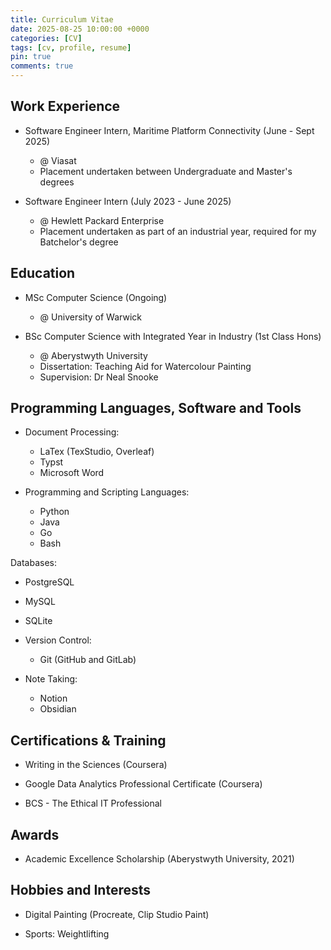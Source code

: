 ```yaml
---
title: Curriculum Vitae
date: 2025-08-25 10:00:00 +0000
categories: [CV]
tags: [cv, profile, resume]
pin: true
comments: true
---
```



## Work Experience

- Software Engineer Intern, Maritime Platform Connectivity (June - Sept 2025)
  - @ Viasat
  - Placement undertaken between Undergraduate and Master's degrees

- Software Engineer Intern (July 2023 - June 2025)
  - @ Hewlett Packard Enterprise
  - Placement undertaken as part of an industrial year, required for my Batchelor's degree


## Education

- MSc Computer Science (Ongoing)
   - @ University of Warwick 

- BSc Computer Science with Integrated Year in Industry (1st Class Hons)
    - @ Aberystwyth University
    - Dissertation: Teaching Aid for Watercolour Painting
    - Supervision: Dr Neal Snooke


## Programming Languages, Software and Tools 

- Document Processing:
  - LaTex (TexStudio, Overleaf)
  - Typst
  - Microsoft Word


- Programming and Scripting Languages:
  - Python
  - Java
  - Go
  - Bash

Databases:
  - PostgreSQL
  - MySQL
  - SQLite


- Version Control:
  - Git (GitHub and GitLab)


- Note Taking:
  - Notion
  - Obsidian



## Certifications & Training 

- Writing in the Sciences (Coursera)

- Google Data Analytics Professional Certificate (Coursera)

- BCS - The Ethical IT Professional


## Awards 

- Academic Excellence Scholarship (Aberystwyth University, 2021)


## Hobbies and Interests 

- Digital Painting (Procreate, Clip Studio Paint)

- Sports: Weightlifting 